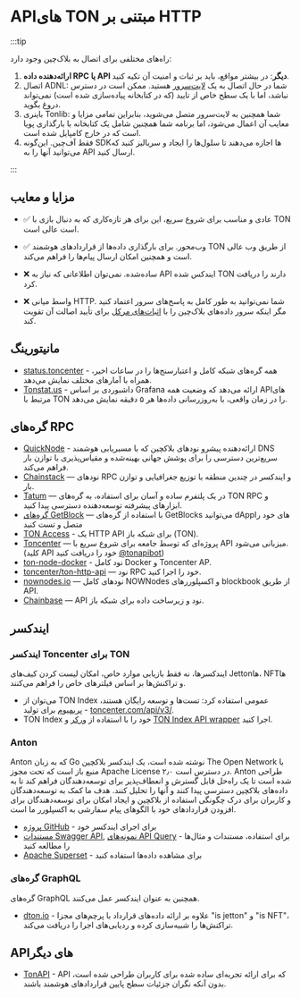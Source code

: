 # APIهای TON مبتنی بر HTTP

:::tip

راه‌های مختلفی برای اتصال به بلاک‌چین وجود دارد:

1. **ارائه‌دهنده داده RPC یا API دیگر**: در بیشتر مواقع، باید بر ثبات و امنیت آن تکیه کنید.
2. اتصال ADNL: شما در حال اتصال به یک [لایت‌سرور](/v3/guidelines/nodes/running-nodes/liteserver-node) هستید. ممکن است در دسترس نباشد، اما با یک سطح خاص از تایید (که در کتابخانه پیاده‌سازی شده است) نمی‌تواند دروغ بگوید.
3. باینری Tonlib: شما همچنین به لایت‌سرور متصل می‌شوید، بنابراین تمامی مزایا و معایب آن اعمال می‌شود، اما برنامه شما همچنین شامل یک کتابخانه با بارگذاری پویا است که در خارج کامپایل شده است.
4. فقط آف‌چین. این‌گونه SDKها اجازه می‌دهند تا سلول‌ها را ایجاد و سریالیز کنید که می‌توانید آنها را به API ارسال کنید.

:::

## مزایا و معایب

- ✅ عادی و مناسب برای شروع سریع، این برای هر تازه‌کاری که به دنبال بازی با TON است عالی است.

- ✅ وب‌محور. برای بارگذاری داده‌ها از قراردادهای هوشمند TON از طریق وب عالی است و همچنین امکان ارسال پیام‌ها را فراهم می‌کند.

- ❌ ساده‌شده. نمی‌توان اطلاعاتی که نیاز به API ایندکس شده TON دارند را دریافت کرد.

- ❌ واسط میانی HTTP. شما نمی‌توانید به طور کامل به پاسخ‌های سرور اعتماد کنید مگر اینکه سرور داده‌های بلاک‌چین را با [اثبات‌های مرکل](/v3/documentation/data-formats/tlb/proofs) برای تأیید اصالت آن تقویت کند.

## مانیتورینگ

- [status.toncenter](https://status.toncenter.com/) - همه گره‌های شبکه کامل و اعتبارسنج‌ها را در ساعات اخیر، همراه با آمارهای مختلف نمایش می‌دهد.
- [Tonstat.us](https://tonstat.us/) - داشبوردی بر اساس Grafana ارائه می‌دهد که وضعیت همه APIهای مرتبط با TON را در زمان واقعی، با به‌روزرسانی داده‌ها هر ۵ دقیقه نمایش می‌دهد.

## گره‌های RPC

- [QuickNode](https://www.quicknode.com/chains/ton?utm_source=ton-docs) - ارائه‌دهنده پیشرو نودهای بلاکچین که با مسیریابی هوشمند DNS سریع‌ترین دسترسی را برای پوشش جهانی بهینه‌شده و مقیاس‌پذیری با توازن بار فراهم می‌کند.
- [Chainstack](https://chainstack.com/build-better-with-ton/) — نودهای RPC و ایندکسر در چندین منطقه با توزیع جغرافیایی و توازن بار.
- [Tatum](https://docs.tatum.io/reference/rpc-ton) — در یک پلتفرم ساده و آسان برای استفاده، به گره‌های TON RPC و ابزارهای پیشرفته توسعه‌دهنده دسترسی پیدا کنید.
- [گره‌های GetBlock](https://getblock.io/nodes/ton/) — با استفاده از گره‌های GetBlocks می‌توانید dAppهای خود را متصل و تست کنید
- [TON Access](https://www.orbs.com/ton-access/) - یک HTTP API برای شبکه باز (TON).
- [Toncenter](https://toncenter.com/api/v2/) — پروژه‌ای که توسط جامعه برای شروع سریع با API میزبانی می‌شود. (کلید API خود را دریافت کنید [@tonapibot](https://t.me/tonapibot))
- [ton-node-docker](https://github.com/fmira21/ton-node-docker) - نود کامل Docker و Toncenter AP.
- [toncenter/ton-http-api](https://github.com/toncenter/ton-http-api) — نود RPC خود را اجرا کنید.
- [nownodes.io](https://nownodes.io/nodes) — نودهای کامل NOWNodes و اکسپلوررهای blockbook از طریق API.
- [Chainbase](https://chainbase.com/chainNetwork/TON) — API نود و زیرساخت داده برای شبکه باز.

## ایندکسر

### ایندکسر Toncenter برای TON

ایندکسرها، نه فقط بازیابی موارد خاص، امکان لیست کردن کیف‌های Jettonها، NFTها و تراکنش‌ها بر اساس فیلترهای خاص را فراهم می‌کنند.

- می‌توان از TON Index عمومی استفاده کرد: تست‌ها و توسعه رایگان هستند، [پریمیوم](https://t.me/tonapibot) برای تولید - [toncenter.com/api/v3/](https://toncenter.com/api/v3/).
- TON Index خود را با استفاده از [ورکر](https://github.com/toncenter/ton-index-worker/tree/36134e7376986c5517ee65e6a1ddd54b1c76cdba) و [TON Index API wrapper](https://github.com/toncenter/ton-indexer) اجرا کنید.

### Anton

Anton که به زبان Go نوشته شده است، یک ایندکسر بلاکچین The Open Network با منبع باز است که تحت مجوز Apache License ۲٫۰ در دسترس است. Anton طراحی شده است تا یک راه‌حل قابل گسترش و انعطاف‌پذیر برای توسعه‌دهندگان فراهم کند تا به داده‌های بلاکچین دسترسی پیدا کنند و آنها را تحلیل کنند. هدف ما کمک به توسعه‌دهندگان و کاربران برای درک چگونگی استفاده از بلاکچین و ایجاد امکان برای توسعه‌دهندگان برای افزودن قراردادهای خود با الگوهای پیام سفارشی به اکسپلورر ما است.

- [پروژه GitHub](https://github.com/tonindexer/anton) - برای اجرای ایندکسر خود
- [مستندات Swagger API](https://github.com/tonindexer/anton), [نمونه‌های API Query](https://github.com/tonindexer/anton/blob/main/docs/API.md) - برای استفاده، مستندات و مثال‌ها را مطالعه کنید
- [Apache Superset](https://github.com/tonindexer/anton) - برای مشاهده داده‌ها استفاده کنید

### گره‌های GraphQL

گره‌های GraphQL همچنین به عنوان ایندکسر عمل می‌کنند.

- [dton.io](https://dton.io/graphql) - علاوه بر ارائه داده‌های قرارداد با پرچم‌های مجزا "is jetton" و "is NFT"، تراکنش‌ها را شبیه‌سازی کرده و ردیابی‌های اجرا را دریافت می‌کند.

## APIهای دیگر

- [TonAPI](https://docs.tonconsole.com/tonapi) - API که برای ارائه تجربه‌ای ساده شده برای کاربران طراحی شده است، بدون آنکه نگران جزئیات سطح پایین قراردادهای هوشمند باشند.
